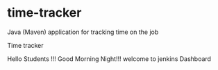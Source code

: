 # time-tracker
Java (Maven) application for tracking time on the job

Time tracker

Hello Students !!! Good Morning Night!!! welcome to jenkins Dashboard
